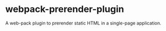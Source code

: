 # webpack-prerender-plugin

A web-pack plugin to prerender static HTML in a single-page application.

